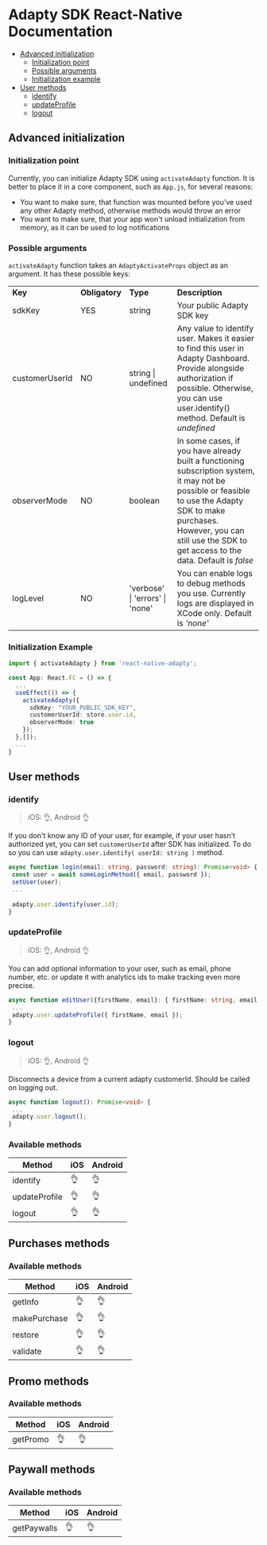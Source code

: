 # Adapty SDK React-Native Documentation
* [Advanced initialization](#advanced-initialization)
  * [Initialization point](#initialization-point)
  * [Possible arguments](#possible-arguments)
  * [Initialization example](#initialization-example)
* [User methods](#user-methods)
  * [identify](#identify)
  * [updateProfile](#updateprofile)
  * [logout](#logout)

## Advanced initialization
### Initialization point
Currently, you can initialize Adapty SDK using `activateAdapty` function. It is better to place it in a core component, such as `App.js`, for several reasons:
* You want to make sure, that function was mounted before you've used any other Adapty method, otherwise methods would throw an error
* You want to make sure, that your app won't unload initialization from memory, as it can be used to log notifications

### Possible arguments
`activateAdapty` function takes an `AdaptyActivateProps` object as an argument. It has these possible keys:
<table>
<tr>
<td><b>Key</b></td>
<td><b>Obligatory</b></td>
<td><b>Type</b></td>
<td><b>Description</b></td>
</tr>
<tr>
<td>sdkKey</td>
<td>YES</td>
<td>string</td>
<td>Your public Adapty SDK key</td>
</tr>
<tr>
<td>customerUserId</td>
<td>NO</td>
<td>string | undefined</td>
<td>Any value to identify user. Makes it easier to find this user in Adapty Dashboard. Provide alongside authorization if possible. Otherwise, you can use user.identify() method. Default is <i>undefined</i></td>
</tr>
<tr>
<td>observerMode</td>
<td>NO</td>
<td>boolean</td>
<td>In some cases, if you have already built a functioning subscription system, it may not be possible or feasible to use the Adapty SDK to make purchases. However, you can still use the SDK to get access to the data. Default is <i>false</i></td>
</tr>
<tr>
<td>logLevel</td>
<td>NO</td>
<td>'verbose' | 'errors' | 'none'</td>
<td>You can enable logs to debug methods you use. Currently logs are displayed in XCode only. Default is <i>'none'</i></td>
</tr>
</tr>
</table>

### Initialization Example
```ts
import { activateAdapty } from 'react-native-adapty';

const App: React.FC = () => {
  ...
  useEffect(() => {
    activateAdapty({
      sdkKey: "YOUR_PUBLIC_SDK_KEY",
      customerUserId: store.user.id,
      observerMode: true
    });
  },[]);
  ...
}
```

## User methods
### identify
> iOS: 👌, Android 👌

If you don't know any ID of your user, for example, if your user hasn't authorized yet, you can set `customerUserId` after SDK has initialized. To do so you can use `adapty.user.identify( userId: string )` method.

```ts
async function login(email: string, password: string): Promise<void> {
 const user = await someLoginMethod({ email, password });
 setUser(user);
 ...
 
 adapty.user.identify(user.id);
}
```

### updateProfile
> iOS: 👌, Android 👌

You can add optional information to your user, such as email, phone number, etc. or update it with analytics ids to make tracking even more precise.

```ts
async function editUser({firstName, email}: { firstName: string, email: string }): Promise<void> {
 ...
 adapty.user.updateProfile({ firstName, email });
}
```

### logout
> iOS: 👌, Android 👌

Disconnects a device from a current adapty customerId. Should be called on logging out.

```ts
async function logout(): Promise<void> {
 ...
 adapty.user.logout();
}
```


### Available methods
|Method|iOS|Android|
|---     |---|---|
|identify|👌|👌|
|updateProfile|👌|👌|
|logout|👌|👌|

## Purchases methods
### Available methods
|Method|iOS|Android|
|---    |---|---|
|getInfo|👌|👌|
|makePurchase|👌|👌|
|restore|👌|👌|
|validate|👌|👌|

## Promo methods
### Available methods
|Method|iOS|Android|
|---     |---|---|
|getPromo|👌|👌|

## Paywall methods
### Available methods
|Method|iOS|Android|
|---        |---|---|
|getPaywalls|👌|👌|


